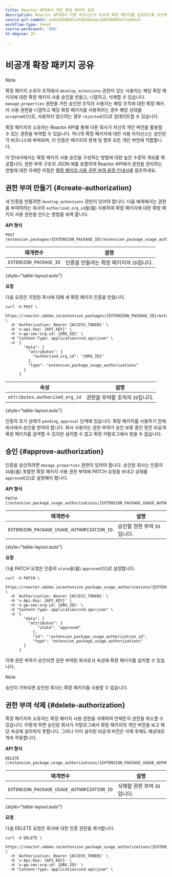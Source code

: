 ```yaml
---
title: Reactor API에서 개인 확장 패키지 공유
description: Reactor API에서 다른 비즈니스가 비공개 확장 패키지를 공유하도록 승인하는 방법에 대해 알아봅니다.
source-git-commit: ea9a2bb00d3ce59e28ea4cda0d30945e77aa95cb
workflow-type: tm+mt
source-wordcount: '503'
ht-degree: 2%

---
```



# 비공개 확장 패키지 공유

>[!NOTE]
>
>확장 패키지 소유자 조직에서 `develop_extensions` 권한이 있는 사용자는 해당 확장 패키지에 대한 확장 패키지 사용 승인을 만들고, 나열하고, 삭제할 수 있습니다. `manage_properties` 권한을 가진 승인된 조직의 사용자는 해당 조직에 대한 확장 패키지 사용 권한을 나열하고 해당 확장 패키지를 사용하려는 경우 해당 상태를 `accepted`(으)로, 사용하지 않으려는 경우 `rejected`(으)로 업데이트할 수 있습니다.

확장 패키지의 소유자는 Reactor API를 통해 다른 회사가 자신의 개인 버전을 활용할 수 있는 권한을 부여할 수 있습니다. 하나의 확장 패키지에 대한 사용 라이선스는 승인된 각 비즈니스에 부여되며, 이 인증은 패키지의 현재 및 향후 모든 개인 버전에 적합합니다.

이 안내서에서는 확장 패키지 사용 승인을 구성하는 방법에 대한 높은 수준의 개요를 제공합니다. 권한 부여 구조의 JSON 예를 포함하여 Reactor API에서 권한을 관리하는 방법에 대한 자세한 지침은 [확장 패키지 사용 권한 부여 끝점 안내서](../endpoints/extension-package-usage-authorizations.md)를 참조하세요.

## 권한 부여 만들기 {#create-authorization}

새 인증을 만들려면 `develop_extensions` 권한이 있어야 합니다. 다음 예제에서는 권한을 부여하려는 회사의 `authorized_org_id`을(를) 사용하여 확장 패키지에 대한 확장 패키지 사용 권한을 만드는 방법을 보여 줍니다.

**API 형식**

```http
POST /extension_packages/{EXTENSION_PACKAGE_ID}/extension_package_usage_authorizations
```

| 매개변수 | 설명 |
| --- | --- |
| `EXTENSION_PACKAGE_ID` | 인증을 만들려는 확장 패키지의 `ID`입니다. |

{style="table-layout:auto"}

**요청**

다음 요청은 지정된 회사에 대해 새 확장 패키지 인증을 만듭니다.

```shell
curl -X POST \
  https://reactor.adobe.io/extension_packages/{EXTENSION_PACKAGE_ID}/extension_package_usage_authorizations \
  -H 'Authorization: Bearer {ACCESS_TOKEN}' \
  -H 'x-api-key: {API_KEY}' \
  -H 'x-gw-ims-org-id: {ORG_ID}' \
  -H "Content-Type: application/vnd.api+json" \
  -d '{
        "data": {
          "attributes": {
            "authorized_org_id": "{ORG_ID}"
          },
          "type": "extension_package_usage_authorizations"
        }
      } 
```

| 속성 | 설명 |
| --- | --- |
| `attributes.authorized_org_id` | 권한을 부여할 조직의 `ID`입니다. |

{style="table-layout:auto"}

인증의 초기 상태가 `pending_approval` 단계에 있습니다. 확장 패키지를 사용하기 전에 회사에서 승인을 받아야 합니다. 회사 사용자는 권한 부여가 승인 보류 중인 동안 비공개 확장 패키지를 검색할 수 있지만 설치할 수 없고 확장 카탈로그에서 찾을 수 없습니다.

## 승인 {#approve-authorization}

인증을 승인하려면 `manage_properties` 권한이 있어야 합니다. 승인된 회사는 인증의 `ID`을(를) 포함한 확장 패키지 사용 권한 부여에 PATCH 요청을 보내고 상태를 `approved`(으)로 설정해야 합니다.

**API 형식**

```http
PATCH //extension_package_usage_authorizations/{EXTENSION_PACKAGE_USAGE_AUTHORIZATION_ID}
```

| 매개변수 | 설명 |
| --- | --- |
| `EXTENSION_PACKAGE_USAGE_AUTHORIZATION_ID` | 승인할 권한 부여 `ID`입니다. |

{style="table-layout:auto"}

**요청**

다음 PATCH 요청은 인증의 `state`을(를) `approved`(으)로 설정합니다.

```shell
curl -X PATCH \
  https://reactor.adobe.io/extension_package_usage_authorizations/{EXTENSION_PACKAGE_USAGE_AUTHORIZATION_ID} \
  -H 'Authorization: Bearer {ACCESS_TOKEN}' \
  -H 'x-Api-Key: {API_KEY}' \
  -H 'x-gw-ims-org-id: {ORG_ID}' \
  -H "Content-Type: application/vnd.api+json" \
  -d '{
        "data": {
          "attributes": {
	          "state": "approved"
	        },
	        "id": ":extension_package_usage_authorization_id",
	        "type": "extension_package_usage_authorizations"
        }
      }
```

이제 권한 부여가 승인되면 권한 부여된 회사로서 속성에 확장 패키지를 설치할 수 있습니다.

>[!NOTE]
>
>승인이 거부되면 승인된 회사는 확장 패키지를 사용할 수 없습니다.

## 권한 부여 삭제 {#delete-authorization}

확장 패키지의 소유자는 확장 패키지 사용 권한을 삭제하여 언제든지 권한을 취소할 수 있습니다. 이렇게 하면 승인된 회사가 카탈로그에서 확장 패키지의 개인 버전을 보고 해당 속성에 설치하지 못합니다. 그러나 이미 설치된 비공개 버전은 삭제 후에도 예상대로 계속 작동합니다.

**API 형식**

```http
DELETE //extension_package_usage_authorizations/{EXTENSION_PACKAGE_USAGE_AUTHORIZATION_ID}
```

| 매개변수 | 설명 |
| --- | --- |
| `EXTENSION_PACKAGE_USAGE_AUTHORIZATION_ID` | 삭제할 권한 부여 `ID`입니다. |

{style="table-layout:auto"}

**요청**

다음 DELETE 요청은 회사에 대한 인증 권한을 제거합니다.

```shell
curl -X DELETE \
  https://reactor.adobe.io/extension_package_usage_authorizations/{EXTENSION_PACKAGE_USAGE_AUTHORIZATION_ID} \
  -H 'Authorization: Bearer {ACCESS_TOKEN}' \
  -H 'x-Api-Key: {API_KEY}' \
  -H 'x-gw-ims-org-id: {ORG_ID}' \
  -H "Content-Type: application/vnd.api+json" \
```
